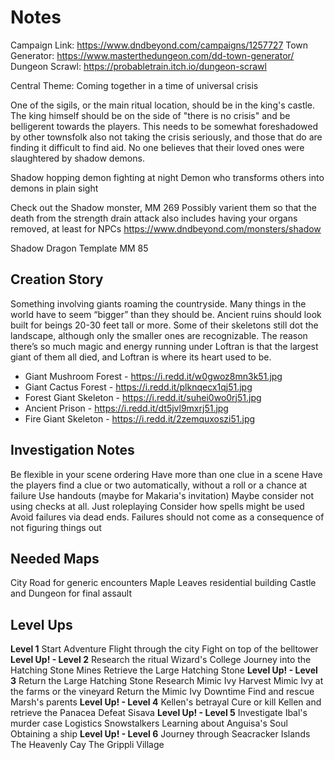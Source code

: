 # Notes
Campaign Link: https://www.dndbeyond.com/campaigns/1257727
Town Generator: https://www.masterthedungeon.com/dd-town-generator/
Dungeon Scrawl: https://probabletrain.itch.io/dungeon-scrawl

Central Theme: Coming together in a time of universal crisis

One of the sigils, or the main ritual location, should be in the king's castle. The king himself should be on the side of "there is no crisis" and be belligerent towards the players. This needs to be somewhat foreshadowed by other townsfolk also not taking the crisis seriously, and those that do are finding it difficult to find aid. No one believes that their loved ones were slaughtered by shadow demons.

Shadow hopping demon fighting at night
Demon who transforms others into demons in plain sight

Check out the Shadow monster, MM 269
Possibly varient them so that the death from the strength drain attack also includes having your organs removed, at least for NPCs
https://www.dndbeyond.com/monsters/shadow

Shadow Dragon Template MM 85  

## Creation Story
Something involving giants roaming the countryside. Many things in the world have to seem “bigger” than they should be. Ancient ruins should look built for beings 20-30 feet tall or more. Some of their skeletons still dot the landscape, although only the smaller ones are recognizable. The reason there’s so much magic and energy running under Loftran is that the largest giant of them all died, and Loftran is where its heart used to be.

- Giant Mushroom Forest - https://i.redd.it/w0gwoz8mn3k51.jpg
- Giant Cactus Forest - https://i.redd.it/plknqecx1qj51.jpg
- Forest Giant Skeleton - https://i.redd.it/suhei0wo0rj51.jpg
- Ancient Prison - https://i.redd.it/dt5jvl9mxrj51.jpg
- Fire Giant Skeleton - https://i.redd.it/2zemquxoszi51.jpg

## Investigation Notes
Be flexible in your scene ordering
Have more than one clue in a scene
Have the players find a clue or two automatically, without a roll or a chance at failure
Use handouts (maybe for Makaria's invitation)
Maybe consider not using checks at all. Just roleplaying
Consider how spells might be used
Avoid failures via dead ends. Failures should not come as a consequence of not figuring things out

## Needed Maps
City Road for generic encounters
Maple Leaves residential building
Castle and Dungeon for final assault

## Level Ups
**Level 1**
Start Adventure
Flight through the city
Fight on top of the belltower
**Level Up! - Level 2**
Research the ritual
Wizard's College
Journey into the Hatching Stone Mines
Retrieve the Large Hatching Stone
**Level Up! - Level 3**
Return the Large Hatching Stone
Research Mimic Ivy
Harvest Mimic Ivy at the farms or the vineyard
Return the Mimic Ivy
Downtime
Find and rescue Marsh's parents
**Level Up! - Level 4**
Kellen's betrayal
Cure or kill Kellen and retrieve the Panacea
Defeat Sisava
**Level Up! - Level 5**
Investigate Ibal's murder case
Logistics
Snowstalkers
Learning about Anguisa's Soul
Obtaining a ship
**Level Up! - Level 6**
Journey through Seacracker Islands
The Heavenly Cay
The Grippli Village
